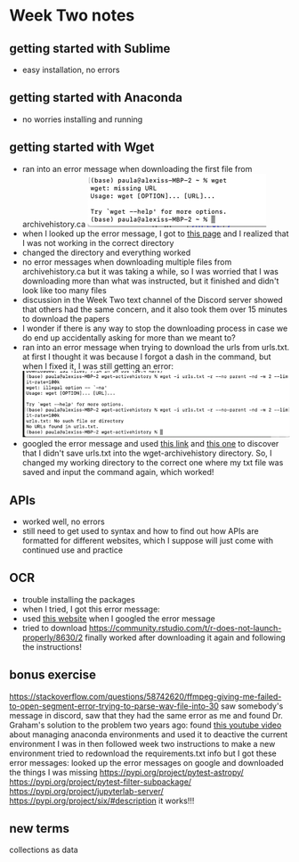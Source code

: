 # Week Two notes

## getting started with Sublime
- easy installation, no errors

## getting started with Anaconda
- no worries installing and running

## getting started with Wget
- ran into an error message when downloading the first file from archivehistory.ca ![ah-error](ah-error.png)
- when I looked up the error message, I got to [this page](https://stackoverflow.com/questions/33494067/lfs-version-7-8-wget-is-not-working) and I realized that I was not working in the correct directory
- changed the directory and everything worked
- no error messages when downloading multiple files from archivehistory.ca but it was taking a while, so I was worried that I was downloading more than what was instructed, but it finished and didn't look like too many files
- discussion in the Week Two text channel of the Discord server showed that others had the same concern, and it also took them over 15 minutes to download the papers
- I wonder if there is any way to stop the downloading process in case we do end up accidentally asking for more than we meant to?
- ran into an error message when trying to download the urls from urls.txt. at first I thought it was because I forgot a dash in the command, but when I fixed it, I was still getting an error: ![war-diaries-error](war-diaries-error.png)
- googled the error message and used [this link](https://stackoverflow.com/questions/33494067/lfs-version-7-8-wget-is-not-working) and [this one](https://askubuntu.com/questions/1190692/error-when-using-wget-to-download-a-list-of-urls-in-a-txt-file) to discover that I didn't save urls.txt into the wget-archivehistory directory. So, I changed my working directory to the correct one where my txt file was saved and input the command again, which worked!

## APIs
- worked well, no errors
- still need to get used to syntax and how to find out how APIs are formatted for different websites, which I suppose will just come with continued use and practice

## OCR
- trouble installing the packages
- when I tried, I got this error message: 
- used [this website](https://stackoverflow.com/questions/27893230/installation-of-package-file-path-had-non-zero-exit-status-in-r) when I googled the error message
- tried to download https://community.rstudio.com/t/r-does-not-launch-properly/8630/2 
finally worked after downloading it again and following the instructions!

## bonus exercise
https://stackoverflow.com/questions/58742620/ffmpeg-giving-me-failed-to-open-segment-error-trying-to-parse-wav-file-into-30
saw somebody's message in discord, saw that they had the same error as me and found Dr. Graham's solution to the problem two years ago: 
found [this youtube video](https://www.youtube.com/watch?v=EGaw6VXV3GI) about managing anaconda environments and used it to deactive the current environment I was in then followed week two instructions to make a new environment
tried to redownload the requirements.txt info but I got these error messages:
looked up the error messages on google and downloaded the things I was missing
https://pypi.org/project/pytest-astropy/
https://pypi.org/project/pytest-filter-subpackage/
https://pypi.org/project/jupyterlab-server/
https://pypi.org/project/six/#description
it works!!!

## new terms


collections as data

